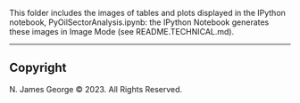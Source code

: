 This folder includes the images of tables and plots displayed in the IPython notebook, PyOilSectorAnalysis.ipynb: the IPython Notebook generates these images in Image Mode (see README.TECHNICAL.md).

----

## Copyright

N. James George © 2023. All Rights Reserved.
